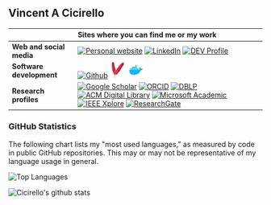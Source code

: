 ## Vincent A Cicirello

| | Sites where you can find me or my work |
| :--- | :--- |
| __Web and social media__ | [<img alt="Personal website" src="https://www.cicirello.org/images/favicon.svg" height="32" width="32">](https://www.cicirello.org/) [<img alt="LinkedIn" src="https://www.cicirello.org/images/in.svg" height="32" width="32">](https://www.linkedin.com/in/vacicirello) [<img src="https://d2fltix0v2e0sb.cloudfront.net/dev-badge.svg" alt="DEV Profile" height="32" width="32">](https://dev.to/cicirello) |
| __Software development__ | [<img alt="Github" src="https://www.cicirello.org/images/mark-github-16.svg" height="32" width="32">](https://github.com/cicirello) [<img alt="Maven Central" src="https://github.com/cicirello/cicirello/blob/master/images/maven.svg" height="32" width="32">](https://search.maven.org/search?q=org.cicirello) [<img alt="Docker Hub" src="https://github.com/cicirello/cicirello/blob/master/images/docker.svg" height="32" width="32">](https://hub.docker.com/u/cicirello) |
| __Research profiles__ | [<img alt="Google Scholar" src="https://www.cicirello.org/images/gs.svg" height="32" width="32">](http://scholar.google.com/citations?user=wq4N1CoAAAAJ) [<img alt="ORCID" src="https://www.cicirello.org/images/orcid.svg" height="32" width="32">](https://orcid.org/0000-0003-1072-8559) [<img alt="DBLP" src="https://www.cicirello.org/images/dblp.svg" height="32" width="32">](http://dblp.org/pid/57/5754) [<img alt="ACM Digital Library" src="https://www.cicirello.org/images/acm.svg" height="32" width="32">](http://dl.acm.org/author_page.cfm?id=81100638594) [<img alt="Microsoft Academic" src="https://www.cicirello.org/images/microsoftacademic.svg" height="32" width="32">](https://academic.microsoft.com/profile/507gjie3-7641-40f5-e807-009gg36i8eh6/VincentA.Cicirello/) [<img alt="IEEE Xplore" src="https://www.cicirello.org/images/ieee.svg" height="32" width="32">](https://ieeexplore.ieee.org/author/37272496500) [<img alt="ResearchGate" src="https://www.cicirello.org/images/rg.svg" height="32" width="32">](https://www.researchgate.net/profile/Vincent_Cicirello) |

### GitHub Statistics

The following chart lists my "most used languages," as measured by code in public GitHub repositories. This may or may not be representative of my language usage in general.

![Top Languages](https://github-readme-stats.vercel.app/api/top-langs/?username=cicirello&layout=compact&langs_count=10)

![Cicirello's github stats](https://github-readme-stats.vercel.app/api?username=cicirello&show_icons=true&count_private=true&include_all_commits=true)


<!--
**cicirello/cicirello** is a ✨ _special_ ✨ repository because its `README.md` (this file) appears on your GitHub profile.

Here are some ideas to get you started:

- 🔭 I’m currently working on ...
- 🌱 I’m currently learning ...
- 👯 I’m looking to collaborate on ...
- 🤔 I’m looking for help with ...
- 💬 Ask me about ...
- 📫 How to reach me: ...
- 😄 Pronouns: ...
- ⚡ Fun fact: ...
-->
